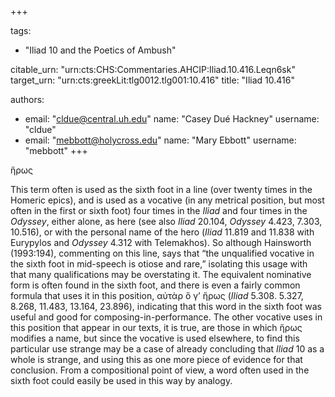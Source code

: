 +++

tags:
- "Iliad 10 and the Poetics of Ambush"

citable_urn: "urn:cts:CHS:Commentaries.AHCIP:Iliad.10.416.Leqn6sk"
target_urn: "urn:cts:greekLit:tlg0012.tlg001:10.416"
title: "Iliad 10.416"

authors:
- email: "cldue@central.uh.edu"
  name: "Casey Dué Hackney"
  username: "cldue"
- email: "mebbott@holycross.edu"
  name: "Mary Ebbott"
  username: "mebbott"
+++

<p>ἥρως</p><p>This term often is used as the sixth foot in a line (over twenty times in the Homeric epics), and is used as a vocative (in any metrical position, but most often in the first or sixth foot) four times in the <em>Iliad</em> and four times in the <em>Odyssey</em>, either alone, as here (see also <em>Iliad</em> 20.104, <em>Odyssey</em> 4.423, 7.303, 10.516), or with the personal name of the hero (<em>Iliad</em> 11.819 and 11.838 with Eurypylos and <em>Odyssey</em> 4.312 with Telemakhos). So although Hainsworth (1993:194), commenting on this line, says that “the unqualified vocative in the sixth foot in mid-speech is otiose and rare,” isolating this usage with that many qualifications may be overstating it. The equivalent nominative form is often found in the sixth foot, and there is even a fairly common formula that uses it in this position, αὐτὰρ ὅ γ’ ἥρως (<em>Iliad</em> 5.308. 5.327, 8.268, 11.483, 13.164, 23.896), indicating that this word in the sixth foot was useful and good for composing-in-performance. The other vocative uses in this position that appear in our texts, it is true, are those in which ἥρως modifies a name, but since the vocative is used elsewhere, to find this particular use strange may be a case of already concluding that <em>Iliad</em> 10 as a whole is strange, and using this as one more piece of evidence for that conclusion. From a compositional point of view, a word often used in the sixth foot could easily be used in this way by analogy.  </p>